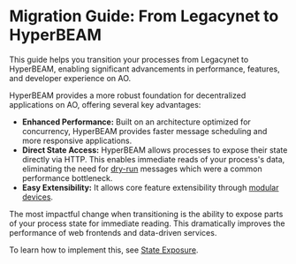 # Migration Guide: From Legacynet to HyperBEAM

This guide helps you transition your processes from Legacynet to HyperBEAM, enabling significant advancements in performance, features, and developer experience on AO.

HyperBEAM provides a more robust foundation for decentralized applications on AO, offering several key advantages:

- **Enhanced Performance:** Built on an architecture optimized for concurrency, HyperBEAM provides faster message scheduling and more responsive applications.
- **Direct State Access:** HyperBEAM allows processes to expose their state directly via HTTP. This enables immediate reads of your process's data, eliminating the need for [dry-run](../references/deprecated/dry-run.md) messages which were a common performance bottleneck.
- **Easy Extensibility:** It allows core feature extensibility through [modular devices](https://hyperbeam.arweave.net/build/devices/hyperbeam-devices.md).

The most impactful change when transitioning is the ability to expose parts of your process state for immediate reading. This dramatically improves the performance of web frontends and data-driven services.

To learn how to implement this, see [State Exposure](./state-exposure.md).
